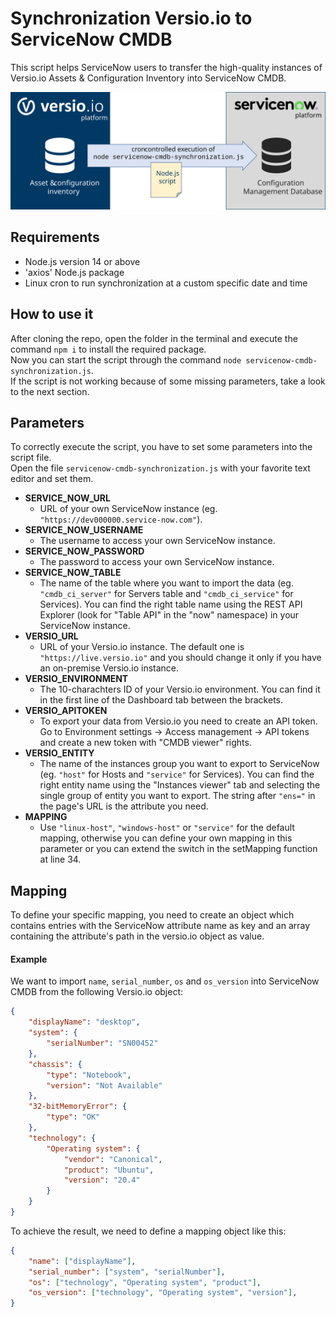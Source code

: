 # Synchronization Versio.io to ServiceNow CMDB 

This script helps ServiceNow users to transfer the high-quality instances of Versio.io Assets & Configuration Inventory into ServiceNow CMDB.

![Synchronization Versio.io to ServiceNow CMDB](img/versio.io-to-servicenow-synchronization.svg)

## Requirements

- Node.js version 14 or above
- 'axios' Node.js package
- Linux cron to run synchronization at a custom specific date and time 

## How to use it

After cloning the repo, open the folder in the terminal and execute the command `npm i` to install the required package.  
Now you can start the script through the command `node servicenow-cmdb-synchronization.js`.  
If the script is not working because of some missing parameters, take a look to the next section.

## Parameters

To correctly execute the script, you have to set some parameters into the script file.  
Open the file `servicenow-cmdb-synchronization.js` with your favorite text editor and set them.

- **SERVICE_NOW_URL**
  - URL of your own ServiceNow instance (eg. `"https://dev000000.service-now.com"`).
- **SERVICE_NOW_USERNAME**
  - The username to access your own ServiceNow instance.
- **SERVICE_NOW_PASSWORD**
  - The password to access your own ServiceNow instance.
- **SERVICE_NOW_TABLE**
  - The name of the table where you want to import the data (eg. `"cmdb_ci_server"` for Servers table and `"cmdb_ci_service"` for Services). You can find the right table name using the REST API Explorer (look for "Table API" in the "now" namespace) in your ServiceNow instance.
- **VERSIO_URL**
  - URL of your Versio.io instance. The default one is `"https://live.versio.io"` and you should change it only if you have an on-premise Versio.io instance.
- **VERSIO_ENVIRONMENT**
  - The 10-charachters ID of your Versio.io environment. You can find it in the first line of the Dashboard tab between the brackets.
- **VERSIO_APITOKEN**
  - To export your data from Versio.io you need to create an API token. Go to Environment settings -> Access management -> API tokens and create a new token with "CMDB viewer" rights.
- **VERSIO_ENTITY**
  - The name of the instances group you want to export to ServiceNow (eg. `"host"` for Hosts and `"service"` for Services). You can find the right entity name using the "Instances viewer" tab and selecting the single group of entity you want to export. The string after `"ens="` in the page's URL is the attribute you need.
- **MAPPING**
  - Use `"linux-host"`, `"windows-host"` or `"service"` for the default mapping, otherwise you can define your own mapping in this parameter or you can extend the switch in the setMapping function at line 34.

## Mapping

To define your specific mapping, you need to create an object which contains entries with the ServiceNow attribute name as key and an array containing the attribute's path in the versio.io object as value.

#### Example
We want to import `name`, `serial_number`, `os` and `os_version` into ServiceNow CMDB from the following Versio.io object:  

```json
{
    "displayName": "desktop",
    "system": {
        "serialNumber": "SN00452"
    },
    "chassis": {
        "type": "Notebook",
        "version": "Not Available"
    },
    "32-bitMemoryError": {
        "type": "OK"
    },
    "technology": {
        "Operating system": {
            "vendor": "Canonical",
            "product": "Ubuntu",
            "version": "20.4"
        }
    }
}
```

To achieve the result, we need to define a mapping object like this:  
```json
{
    "name": ["displayName"],
    "serial_number": ["system", "serialNumber"],
    "os": ["technology", "Operating system", "product"],
    "os_version": ["technology", "Operating system", "version"],
}
```
